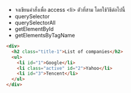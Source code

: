 - จงเขียนคำสั่งเพื่อ access \<li> ตัวที่สาม โดยใช้วิธีต่อไปนี้
- querySelector
- querySelectorAll
- getElementById
- getElementsByTagName


```html
<div>
  <h2 class="title-1">List of companies</h2>
  <ul>
    <li id="1">Google</li>
    <li class="active" id="2">Yahoo</li>
    <li id="3">Tencent</li>
  </ul>
</div>

```